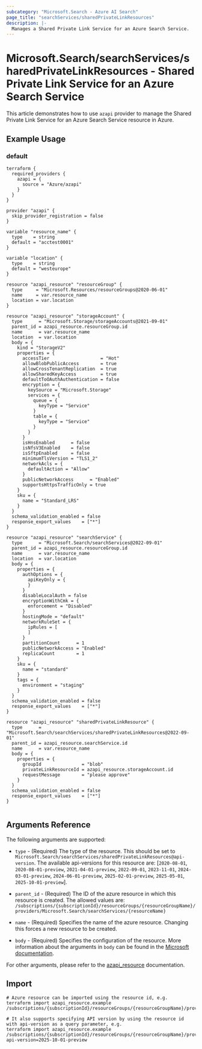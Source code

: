 ```yaml
---
subcategory: "Microsoft.Search - Azure AI Search"
page_title: "searchServices/sharedPrivateLinkResources"
description: |-
  Manages a Shared Private Link Service for an Azure Search Service.
---
```


# Microsoft.Search/searchServices/sharedPrivateLinkResources - Shared Private Link Service for an Azure Search Service

This article demonstrates how to use `azapi` provider to manage the Shared Private Link Service for an Azure Search Service resource in Azure.



## Example Usage

### default

```hcl
terraform {
  required_providers {
    azapi = {
      source = "Azure/azapi"
    }
  }
}

provider "azapi" {
  skip_provider_registration = false
}

variable "resource_name" {
  type    = string
  default = "acctest0001"
}

variable "location" {
  type    = string
  default = "westeurope"
}

resource "azapi_resource" "resourceGroup" {
  type     = "Microsoft.Resources/resourceGroups@2020-06-01"
  name     = var.resource_name
  location = var.location
}

resource "azapi_resource" "storageAccount" {
  type      = "Microsoft.Storage/storageAccounts@2021-09-01"
  parent_id = azapi_resource.resourceGroup.id
  name      = var.resource_name
  location  = var.location
  body = {
    kind = "StorageV2"
    properties = {
      accessTier                   = "Hot"
      allowBlobPublicAccess        = true
      allowCrossTenantReplication  = true
      allowSharedKeyAccess         = true
      defaultToOAuthAuthentication = false
      encryption = {
        keySource = "Microsoft.Storage"
        services = {
          queue = {
            keyType = "Service"
          }
          table = {
            keyType = "Service"
          }
        }
      }
      isHnsEnabled      = false
      isNfsV3Enabled    = false
      isSftpEnabled     = false
      minimumTlsVersion = "TLS1_2"
      networkAcls = {
        defaultAction = "Allow"
      }
      publicNetworkAccess      = "Enabled"
      supportsHttpsTrafficOnly = true
    }
    sku = {
      name = "Standard_LRS"
    }
  }
  schema_validation_enabled = false
  response_export_values    = ["*"]
}

resource "azapi_resource" "searchService" {
  type      = "Microsoft.Search/searchServices@2022-09-01"
  parent_id = azapi_resource.resourceGroup.id
  name      = var.resource_name
  location  = var.location
  body = {
    properties = {
      authOptions = {
        apiKeyOnly = {
        }
      }
      disableLocalAuth = false
      encryptionWithCmk = {
        enforcement = "Disabled"
      }
      hostingMode = "default"
      networkRuleSet = {
        ipRules = [
        ]
      }
      partitionCount      = 1
      publicNetworkAccess = "Enabled"
      replicaCount        = 1
    }
    sku = {
      name = "standard"
    }
    tags = {
      environment = "staging"
    }
  }
  schema_validation_enabled = false
  response_export_values    = ["*"]
}

resource "azapi_resource" "sharedPrivateLinkResource" {
  type      = "Microsoft.Search/searchServices/sharedPrivateLinkResources@2022-09-01"
  parent_id = azapi_resource.searchService.id
  name      = var.resource_name
  body = {
    properties = {
      groupId               = "blob"
      privateLinkResourceId = azapi_resource.storageAccount.id
      requestMessage        = "please approve"
    }
  }
  schema_validation_enabled = false
  response_export_values    = ["*"]
}


```



## Arguments Reference

The following arguments are supported:

* `type` - (Required) The type of the resource. This should be set to `Microsoft.Search/searchServices/sharedPrivateLinkResources@api-version`. The available api-versions for this resource are: [`2020-08-01`, `2020-08-01-preview`, `2021-04-01-preview`, `2022-09-01`, `2023-11-01`, `2024-03-01-preview`, `2024-06-01-preview`, `2025-02-01-preview`, `2025-05-01`, `2025-10-01-preview`].

* `parent_id` - (Required) The ID of the azure resource in which this resource is created. The allowed values are:  
  `/subscriptions/{subscriptionId}/resourceGroups/{resourceGroupName}/providers/Microsoft.Search/searchServices/{resourceName}`

* `name` - (Required) Specifies the name of the azure resource. Changing this forces a new resource to be created.

* `body` - (Required) Specifies the configuration of the resource. More information about the arguments in `body` can be found in the [Microsoft documentation](https://learn.microsoft.com/en-us/azure/templates/Microsoft.Search/searchServices/sharedPrivateLinkResources?pivots=deployment-language-terraform).

For other arguments, please refer to the [azapi_resource](https://registry.terraform.io/providers/Azure/azapi/latest/docs/resources/resource) documentation.

## Import

 ```shell
 # Azure resource can be imported using the resource id, e.g.
 terraform import azapi_resource.example /subscriptions/{subscriptionId}/resourceGroups/{resourceGroupName}/providers/Microsoft.Search/searchServices/{resourceName}/sharedPrivateLinkResources/{resourceName}
 
 # It also supports specifying API version by using the resource id with api-version as a query parameter, e.g.
 terraform import azapi_resource.example /subscriptions/{subscriptionId}/resourceGroups/{resourceGroupName}/providers/Microsoft.Search/searchServices/{resourceName}/sharedPrivateLinkResources/{resourceName}?api-version=2025-10-01-preview
 ```
